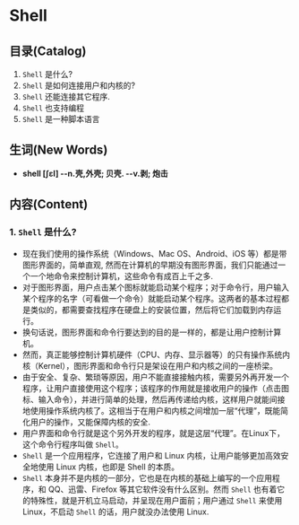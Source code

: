 # Shell

## 目录(Catalog)
1. `Shell` 是什么?
2. `Shell` 是如何连接用户和内核的?
3. `Shell` 还能连接其它程序.
4. `Shell` 也支持编程
5. `Shell` 是一种脚本语言


## 生词(New Words)
- **shell [ʃɛl] --n.壳,外壳; 贝壳. --v.剥; 炮击**  


## 内容(Content)
### 1. `Shell` 是什么?
- 现在我们使用的操作系统（Windows、Mac OS、Android、iOS 等）都是带图形界面的，简单直观,
  然而在计算机的早期没有图形界面，我们只能通过一个一个地命令来控制计算机，这些命令有成百上千之多. 
- 对于图形界面，用户点击某个图标就能启动某个程序；对于命令行，用户输入某个程序的名字（可看做一个命令）就能启动某个程序。这两者的基本过程都是类似的，都需要查找程序在硬盘上的安装位置，然后将它们加载到内存运行。
- 换句话说，图形界面和命令行要达到的目的是一样的，都是让用户控制计算机。
- 然而，真正能够控制计算机硬件（CPU、内存、显示器等）的只有操作系统内核（Kernel），图形界面和命令行只是架设在用户和内核之间的一座桥梁。
- 由于安全、复杂、繁琐等原因，用户不能直接接触内核，需要另外再开发一个程序，让用户直接使用这个程序；该程序的作用就是接收用户的操作（点击图标、输入命令），并进行简单的处理，然后再传递给内核，这样用户就能间接地使用操作系统内核了。这相当于在用户和内核之间增加一层“代理”，既能简化用户的操作，又能保障内核的安全.
- 用户界面和命令行就是这个另外开发的程序，就是这层“代理”。在Linux下，这个命令行程序叫做 `Shell`。
- `Shell` 是一个应用程序，它连接了用户和 Linux 内核，让用户能够更加高效安全地使用 Linux 内核，也即是 Shell 的本质。
- `Shell` 本身并不是内核的一部分，它也是在内核的基础上编写的一个应用程序，和 QQ、迅雷、Firefox 等其它软件没有什么区别。然而 `Shell` 也有着它的特殊性，就是开机立马启动，并呈现在用户面前；用户通过 `Shell` 来使用 Linux，不启动 `Shell` 的话，用户就没办法使用 Linux.